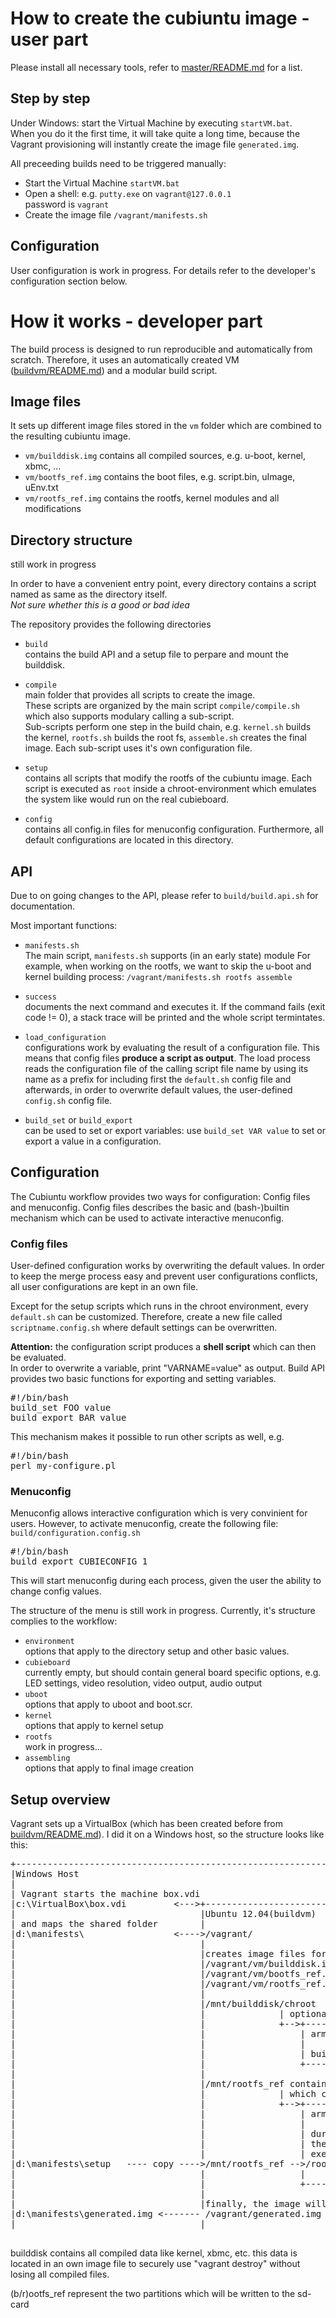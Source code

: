 
# How to create the cubiuntu image - user part #

Please install all necessary tools, refer to [master/README.md](../master/README.md) for a list.

## Step by step
Under Windows: start the Virtual Machine by executing `startVM.bat`.<br>
When you do it the first time, it will take quite a long time, because the Vagrant provisioning will instantly create the image file `generated.img`.

All preceeding builds need to be triggered manually:

- Start the Virtual Machine `startVM.bat`
- Open a shell: e.g. `putty.exe` on `vagrant@127.0.0.1`<br>
  password is `vagrant` 
- Create the image file `/vagrant/manifests.sh`

## Configuration ##
User configuration is work in progress.
For details refer to the developer's configuration section below.



# How it works - developer part #

The build process is designed to run reproducible and automatically from scratch.
Therefore, it uses an automatically created VM ([buildvm/README.md](../buildvm/README.md)) and a modular build script.

## Image files ##

It sets up different image files stored in the `vm` folder which are combined to the resulting cubiuntu image.

- `vm/builddisk.img` contains all compiled sources, e.g. u-boot, kernel, xbmc, ...
- `vm/bootfs_ref.img` contains the boot files, e.g. script.bin, uImage, uEnv.txt
- `vm/rootfs_ref.img` contains the rootfs, kernel modules and all modifications 

## Directory structure ##

still work in progress

In order to have a convenient entry point, every directory contains a script named as same as the directory itself. <br> 
*Not sure whether this is a good or bad idea* 
 
The repository provides the following directories 

- `build`<br>
   contains the build API and a setup file to perpare and mount the builddisk.

- `compile`<br>
   main folder that provides all scripts to create the image.<br>
   These scripts are organized by the main script `compile/compile.sh` which also supports modulary calling a sub-script.<br>
   Sub-scripts perform one step in the build chain, e.g. `kernel.sh` builds the kernel, `rootfs.sh` builds the root fs, `assemble.sh` creates the final image. Each sub-script uses it's own configuration file.

- `setup`<br>
   contains all scripts that modify the rootfs of the cubiuntu image. Each script is executed as `root` inside a chroot-environment which emulates the system like would run on the real cubieboard.

- `config`<br>
   contains all config.in files for menuconfig configuration. 
   Furthermore, all default configurations are located in this directory.

## API ##

Due to on going changes to the API, please refer to `build/build.api.sh` for documentation.

Most important functions:

- `manifests.sh`<br>
   The main script, `manifests.sh` supports (in an early state) module
   For example, when working on the rootfs, we want to skip the u-boot and kernel building process:
   `/vagrant/manifests.sh rootfs assemble`

- `success`<br>
   documents the next command and executes it. If the command fails (exit code != 0), a stack trace will be printed and the whole script termintates.

- `load_configuration`<br>
   configurations work by evaluating the result of a configuration file.
   This means that config files **produce a script as output**.
   The load process reads the configuration file of the calling script file name by using its name as a prefix for including first the `default.sh` config file and afterwards, in order to overwrite default values, the user-defined `config.sh` config file.

- `build_set` or `build_export`<br>
   can be used to set or export variables: use `build_set VAR value` to set or export a value in a configuration.


## Configuration ##
The Cubiuntu workflow provides two ways for configuration: Config files and menuconfig.
Config files describes the basic and (bash-)builtin mechanism which can be used to activate interactive menuconfig.

### Config files ###
User-defined configuration works by overwriting the default values.
In order to keep the merge process easy and prevent user configurations conflicts, all user configurations are kept in an own file.

Except for the setup scripts which runs in the chroot environment, every `default.sh` can be customized.
Therefore, create a new file called `scriptname.config.sh` where default settings can be overwritten.

**Attention:** the configuration script produces a **shell script** which can then be evaluated.<br>
In order to overwrite a variable, print "VARNAME=value" as output.
Build API provides two basic functions for exporting and setting variables.
<pre>
#!/bin/bash
build_set FOO value
build_export BAR value
</pre>

This mechanism makes it possible to run other scripts as well, e.g. 
<pre>
#!/bin/bash
perl my-configure.pl 
</pre>


### Menuconfig ###

Menuconfig allows interactive configuration which is very convinient for users.
However, to activate menuconfig, create the following file: `build/configuration.config.sh`
<pre>
#!/bin/bash
build_export CUBIECONFIG 1
</pre>

This will start menuconfig during each process, given the user the ability to change config values.

The structure of the menu is still work in progress. Currently, it's structure complies to the workflow:

 - `environment`<br>
   options that apply to the directory setup and other basic values. 
 - `cubieboard`<br>
   currently empty, but should contain general board specific options, e.g. LED settings, video resolution, video output, audio output
 - `uboot`<br>
   options that apply to uboot and boot.scr. 
 - `kernel`<br>
   options that apply to kernel setup
 - `rootfs`<br>
   work in progress... 
 - `assembling`<br>
   options that apply to final image creation

## Setup overview ##

Vagrant sets up a VirtualBox (which has been created before from [buildvm/README.md](../buildvm/README.md)).
I did it on a Windows host, so the structure looks like this:

<pre>
+--------------------------------------------------------------
|Windows Host
|
| Vagrant starts the machine box.vdi
|c:\VirtualBox\box.vdi         &lt;--->+-----------------------
|                                   |Ubuntu 12.04(buildvm)
| and maps the shared folder        |
|d:\manifests\                 &lt;---->/vagrant/
|                                   |
|                                   |creates image files for 
|                                   |/vagrant/vm/builddisk.img    &lt; mount > /mnt/builddisk
|                                   |/vagrant/vm/bootfs_ref.img   &lt; mount > /mnt/bootfs_ref
|                                   |/vagrant/vm/rootfs_ref.img   &lt; mount > /mnt/rootfs_ref
|                                   |
|                                   |/mnt/builddisk/chroot 
|                                   |              | optional chroot for building 
|                                   |              +-->+-------------------------------------
|                                   |                  | armhf chroot
|                                   |                  |
|                                   |                  | build environment for compiling
|                                   |                  +-------------------------------------
|                                   |
|                                   |/mnt/rootfs_ref contains the cubieboard rootfs 
|                                   |              | which can be accessed using chroot
|                                   |              +-->+-------------------------------------
|                                   |                  | armhf chroot
|                                   |                  | 
|                                   |                  | during the rootfs creation process 
|                                   |                  | the files from setup are copied and
|                                   |                  | executed inside the chroot
|d:\manifests\setup   ---- copy ---->/mnt/rootfs_ref -->/root/setup
|                                   |                  | 
|                                   |                  +-------------------------------------
|                                   |
|                                   |finally, the image will be assembled into the following file
|d:\manifests\generated.img &lt;------- /vagrant/generated.img
|                                   |

</pre>

builddisk contains all compiled data like kernel, xbmc, etc.
this data is located in an own image file to securely use "vagrant destroy" without losing all compiled files.

(b/r)ootfs_ref represent the two partitions which will be written to the sd-card

